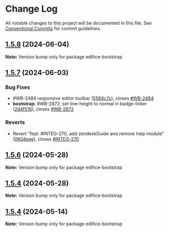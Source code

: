 # Change Log

All notable changes to this project will be documented in this file.
See [Conventional Commits](https://conventionalcommits.org) for commit guidelines.

## [1.5.8](https://github.com/edificeio/edifice-ui/compare/v1.5.8-develop.1...v1.5.8) (2024-06-04)

**Note:** Version bump only for package edifice-bootstrap

## [1.5.7](https://github.com/edificeio/edifice-ui/compare/v1.5.5...v1.5.7) (2024-06-03)

### Bug Fixes

- #WB-2484 responsive editor toolbar ([5564c7c](https://github.com/edificeio/edifice-ui/commit/5564c7c7b65d746314e1f5bc6201679ac33acc3f)), closes [#WB-2484](https://github.com/edificeio/edifice-ui/issues/WB-2484)
- **bootstrap:** #WB-2872, set line-height to normal in badge-linker ([2d4f516](https://github.com/edificeio/edifice-ui/commit/2d4f5167189e54035338957d3b577dbce92f3a8b)), closes [#WB-2872](https://github.com/edificeio/edifice-ui/issues/WB-2872)

### Reverts

- Revert "feat: #INTEG-270, add zendeskGuide and remove help module" ([0604eee](https://github.com/edificeio/edifice-ui/commit/0604eee9cd3b52785052936864ea866d43e8422c)), closes [#INTEG-270](https://github.com/edificeio/edifice-ui/issues/INTEG-270)

## [1.5.6](https://github.com/edificeio/edifice-ui/compare/v1.5.4-develop.22...v1.5.6) (2024-05-28)

**Note:** Version bump only for package edifice-bootstrap

## [1.5.4](https://github.com/edificeio/edifice-ui/compare/v1.5.4-develop.22...v1.5.4) (2024-05-28)

**Note:** Version bump only for package edifice-bootstrap

## [1.5.4](https://github.com/edificeio/edifice-ui/compare/v1.5.4-develop.7...v1.5.4) (2024-05-14)

**Note:** Version bump only for package edifice-bootstrap
